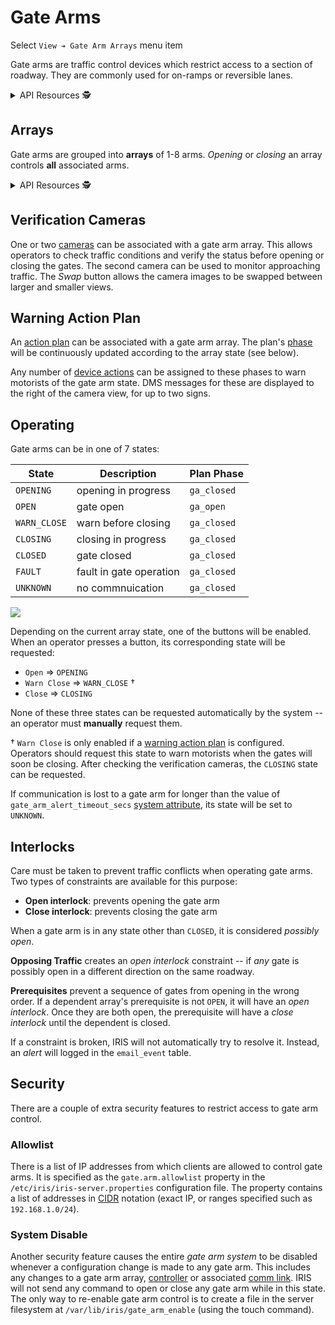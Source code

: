 # Gate Arms

Select `View ➔ Gate Arm Arrays` menu item

Gate arms are traffic control devices which restrict access to a section of
roadway.  They are commonly used for on-ramps or reversible lanes.

<details>
<summary>API Resources 🕵️ </summary>

* `iris/gate_arm_interlock` (lookup table)
* `iris/gate_arm_state` (lookup table)
* `iris/api/gate_arm` (primary)
* `iris/api/gate_arm/{name}`

| Access       | Primary                    | Secondary             |
|--------------|----------------------------|-----------------------|
| 👁️  View      | name, location, arm\_state | ga\_array, idx, fault |
| 🔧 Configure | controller, notes          | pin                   |

</details>

## Arrays

Gate arms are grouped into **arrays** of 1-8 arms.  _Opening_ or _closing_ an
array controls **all** associated arms.

<details>
<summary>API Resources 🕵️ </summary>

* `iris/api/gate_arm_array` (primary)
* `iris/api/gate_arm_array/{name}`

| Access       | Primary                   | Secondary                         |
|--------------|---------------------------|-----------------------------------|
| 👁️  View      | name, location, interlock | geo\_loc                          |
| 👉 Operate   | arm\_state                | arm\_state\_next †, owner\_next † |
| 🔧 Configure | notes                     | opposing, prereq, camera, approach, action\_plan |

† _Write only_

</details>

## Verification Cameras

One or two [cameras] can be associated with a gate arm array.  This allows
operators to check traffic conditions and verify the status before opening or
closing the gates.  The second camera can be used to monitor approaching
traffic.  The _Swap_ button allows the camera images to be swapped between
larger and smaller views.

## Warning Action Plan

An [action plan] can be associated with a gate arm array.  The plan's [phase]
will be continuously updated according to the array state (see below).

Any number of [device actions] can be assigned to these phases to warn
motorists of the gate arm state.  DMS messages for these are displayed to the
right of the camera view, for up to two signs.

## Operating

Gate arms can be in one of 7 states:

State        | Description             | Plan Phase
-------------|-------------------------|------------
`OPENING`    | opening in progress     | `ga_closed`
`OPEN`       | gate open               | `ga_open`
`WARN_CLOSE` | warn before closing     | `ga_closed`
`CLOSING`    | closing in progress     | `ga_closed`
`CLOSED`     | gate closed             | `ga_closed`
`FAULT`      | fault in gate operation | `ga_closed`
`UNKNOWN`    | no commnuication        | `ga_closed`

![](images/gate_arm_dispatch.png)

Depending on the current array state, one of the buttons will be enabled.  When
an operator presses a button, its corresponding state will be requested:
- `Open` ⇒ `OPENING`
- `Warn Close` ⇒ `WARN_CLOSE` †
- `Close` ⇒ `CLOSING`

None of these three states can be requested automatically by the system -- an
operator must **manually** request them.

† `Warn Close` is only enabled if a [warning action plan] is configured.
Operators should request this state to warn motorists when the gates will soon
be closing.  After checking the verification cameras, the `CLOSING` state can be
requested.

If communication is lost to a gate arm for longer than the value of
`gate_arm_alert_timeout_secs` [system attribute], its state will be set to
`UNKNOWN`.

## Interlocks

Care must be taken to prevent traffic conflicts when operating gate arms.
Two types of constraints are available for this purpose:
- **Open interlock**: prevents opening the gate arm
- **Close interlock**: prevents closing the gate arm

When a gate arm is in any state other than `CLOSED`, it is considered _possibly
open_.

**Opposing Traffic** creates an _open interlock_ constraint -- if _any_ gate is
possibly open in a different direction on the same roadway.

**Prerequisites** prevent a sequence of gates from opening in the wrong order.
If a dependent array's prerequisite is not `OPEN`, it will have an _open
interlock_.  Once they are both open, the prerequisite will have a _close
interlock_ until the dependent is closed.

If a constraint is broken, IRIS will not automatically try to resolve it.
Instead, an _alert_ will logged in the `email_event` table.

## Security

There are a couple of extra security features to restrict access to gate arm
control.

### Allowlist

There is a list of IP addresses from which clients are allowed to control gate
arms.  It is specified as the `gate.arm.allowlist` property in the
`/etc/iris/iris-server.properties` configuration file.  The property contains
a list of addresses in [CIDR] notation (exact IP, or ranges specified such as
`192.168.1.0/24`).

### System Disable

Another security feature causes the entire _gate arm system_ to be disabled
whenever a configuration change is made to any gate arm.  This includes any
changes to a gate arm array, [controller] or associated [comm link].  IRIS will
not send any command to open or close any gate arm while in this state.  The
only way to re-enable gate arm control is to create a file in the server
filesystem at `/var/lib/iris/gate_arm_enable` (using the touch command).


[action plan]: action_plans.html
[cameras]: cameras.html
[CIDR]: https://en.wikipedia.org/wiki/Classless_Inter-Domain_Routing
[comm link]: comm_links.html
[controller]: controllers.html
[device actions]: action_plans.html#device-actions
[phase]: action_plans.html#plan-phases
[system attribute]: system_attributes.html
[warning action plan]: #warning-action-plan
